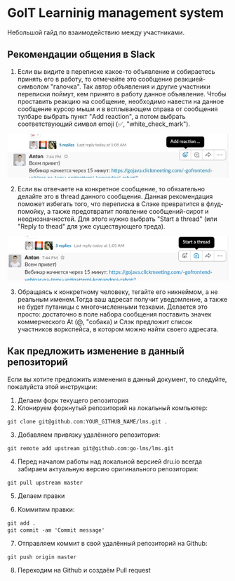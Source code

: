# GoIT Learninig management system

Небольшой гайд по взаимодействию между участниками.

## Рекомендации общения в Slack

1. Если вы видите в переписке какое-то объявление и собираетесь принять его в работу, то отмечайте это сообщение 
реакцией-символом "галочка". Так автор объявления и другие участники переписки поймут, кем принято в работу данное объявление. 
Чтобы проставить реакцию на сообщение, необходимо навести на данное сообщение курсор мыши и в всплывающем справа от сообщения 
тулбаре выбрать пункт "Add reaction", а потом выбрать соответствующий символ emoji (:white_check_mark:, "white_check_mark").
<img src="images/01.jpg" alt="Add reaction">

2. Если вы отвечаете на конкретное сообщение, то обязательно делайте это в thread данного сообщения. Данная рекомендация поможет избегать того, что переписка в Слэке превратится в флуд-помойку, а также предотвратит появление сообщений-сирот и неоднозначностей. Для этого нужно выбрать "Start a thread" (или "Reply to thead" для уже существующего треда).
<img src="images/02.png" alt="Start a thread">

3. Обращаясь к конкретному человеку, тегайте его никнеймом, а не реальным именем.Тогда ваш адресат получит уведомление, 
а также не будет путаницы с многочисленными тезками. Делается это просто: достаточно в поле набора сообщения поставить значек
коммерческого At (@, "собака) и Слэк предложит список участников воркспейса, в котором можно найти своего адресата.

## Как предложить изменение в данный репозиторий

Если вы хотите предложить изменения в данный документ, то следуйте, пожалуйста этой инструкции:

1. Делаем форк текущего репозитория
2. Клонируем форкнутый репозиторий на локальный компьютер:

  ~~~
  git clone git@github.com:YOUR_GITHUB_NAME/lms.git .
  ~~~

3. Добавляем привязку удалённого репозитория:

  ~~~
  git remote add upstream git@github.com:go-lms/lms.git
  ~~~
  
4. Перед началом работы над локальной версией dru.io всегда забираем актуальную версию оригинального репозитория:

  ~~~
  git pull upstream master
  ~~~

5. Делаем правки

6. Коммитим правки:

  ~~~
  git add .
  git commit -am 'Commit message'
  ~~~

7. Отправляем коммит в свой удалённый репозиторий на Github:

  ~~~
  git push origin master
  ~~~

8. Переходим на Github и создаём Pull request
